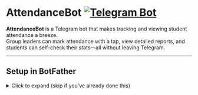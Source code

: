 # AttendanceBot [![Telegram Bot](https://img.shields.io/badge/Telegram-Bot-blue?logo=telegram)](https://t.me/YourBotUsername)

**AttendanceBot** is a Telegram bot that makes tracking and viewing student attendance a breeze.  
Group leaders can mark attendance with a tap, view detailed reports, and students can self-check their stats—all without leaving Telegram.

---

## Setup in BotFather

<details>
<summary>Click to expand (skip if you’ve already done this)</summary>

1. Open a chat with [@BotFather](https://t.me/BotFather) in Telegram.  
2. Send `/newbot`, then follow prompts to choose:
   - **Name:** Your bot’s display name (e.g. _AttendanceBot_)  
   - **Username:** Must end in `_bot` (e.g. _AttendanceDemo_bot_)  
3. When BotFather returns your **API token**, copy it.  
4. (Optional) Customize your bot:
   - `/setdescription` → select your bot → _“A Telegram bot for marking and viewing student attendance.”_  
   - `/setabouttext` → select your bot → any longer intro text.  
   - `/setuserpic` → select your bot → upload an icon.  
   - `/setcommands` → select your bot → paste:
     ```
     start – Initialize bot & choose group
     select_group – Change your active group
     mark – Mark attendance for current session
     view – View attendance report
     ```
5. In your project’s `src/config.php`, set:
   ```php
   define('TELEGRAM_TOKEN', 'PASTE_YOUR_TOKEN_HERE');
